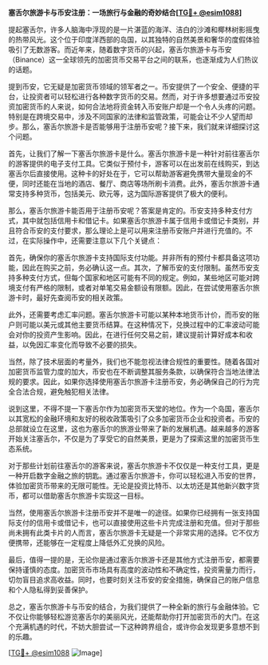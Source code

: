 **塞舌尔旅游卡与币安注册：一场旅行与金融的奇妙结合[[TG💪+ @esim1088](https://t.me/s/esim1088)]**

提起塞舌尔，许多人脑海中浮现的是一片湛蓝的海洋、洁白的沙滩和椰林树影摇曳的热带风光。这个位于印度洋西部的岛国，以其独特的自然美景和奢华的度假体验吸引了无数游客。而近年来，随着数字货币的兴起，塞舌尔旅游卡与币安（Binance）这一全球领先的加密货币交易平台之间的联系，也逐渐成为人们热议的话题。

提到币安，它无疑是加密货币领域的领军者之一。币安提供了一个安全、便捷的平台，让投资者可以轻松进行各种数字货币的交易。然而，对于许多想要通过币安投资加密货币的人来说，如何合法地将资金转入币安账户却是一个令人头疼的问题。特别是在跨境交易中，涉及不同国家的法律和监管政策，可能会让不少人望而却步。那么，塞舌尔旅游卡是否能够用于注册币安呢？接下来，我们就来详细探讨这个问题。

首先，让我们了解一下塞舌尔旅游卡是什么。塞舌尔旅游卡是一种针对前往塞舌尔的游客提供的电子支付工具。它类似于预付卡，游客可以在出发前在线购买，到达塞舌尔后直接使用。这种卡的好处在于，它可以帮助游客避免携带大量现金的不便，同时还能在当地的酒店、餐厅、商店等场所刷卡消费。此外，塞舌尔旅游卡通常支持多种货币，包括美元、欧元等，这为国际游客提供了极大的便利。

那么，塞舌尔旅游卡能否用于注册币安呢？答案是肯定的。币安支持多种支付方式，其中就包括信用卡和借记卡。如果塞舌尔旅游卡属于信用卡或借记卡类别，并且符合币安的支付要求，那么理论上是可以用来注册币安账户并进行充值的。不过，在实际操作中，还需要注意以下几个关键点：

首先，确保你的塞舌尔旅游卡支持国际支付功能。并非所有的预付卡都具备这项功能，因此在购买之前，务必确认这一点。其次，了解币安的支付限制。虽然币安支持多种支付方式，但每个国家和地区可能有不同的规定。例如，某些地区可能对跨境支付有严格的限制，或者对单笔交易金额设有限额。因此，在尝试使用塞舌尔旅游卡时，最好先查阅币安的相关政策。

此外，还需要考虑汇率问题。塞舌尔旅游卡可能以某种本地货币计价，而币安的账户则可能以美元或其他主要货币结算。在这种情况下，兑换过程中的汇率波动可能会对你的投资产生影响。因此，在进行任何交易之前，建议提前计算好成本和收益，以免因汇率变化而导致不必要的损失。

当然，除了技术层面的考量外，我们也不能忽视法律合规性的重要性。随着各国对加密货币监管力度的加大，币安也在不断调整其服务条款，以确保符合当地法律法规的要求。因此，如果你选择使用塞舌尔旅游卡注册币安，务必确保自己的行为完全合法合规，避免触犯相关法律。

说到这里，不得不提一下塞舌尔作为加密货币天堂的地位。作为一个岛国，塞舌尔以其宽松的金融环境和友好的税收政策吸引了众多加密货币企业和投资者。币安的总部就设立在这里，这也为塞舌尔的旅游业带来了新的发展机遇。越来越多的游客开始关注塞舌尔，不仅是为了享受它的自然美景，更是为了探索这里的加密货币生态系统。

对于那些计划前往塞舌尔的游客来说，塞舌尔旅游卡不仅仅是一种支付工具，更是一种开启数字金融之旅的钥匙。通过塞舌尔旅游卡，你可以轻松进入币安的世界，体验加密货币带来的无限可能性。无论是投资比特币、以太坊还是其他新兴数字货币，都可以借助塞舌尔旅游卡实现这一目标。

当然，使用塞舌尔旅游卡注册币安并不是唯一的途径。如果你已经拥有一张支持国际支付的信用卡或借记卡，也可以直接使用这些卡片完成注册和充值。但对于那些尚未拥有此类卡片的人而言，塞舌尔旅游卡无疑是一个非常实用的选择。它不仅方便携带，还能够在一定程度上降低外汇兑换的风险。

最后，值得一提的是，无论你是通过塞舌尔旅游卡还是其他方式注册币安，都需要保持谨慎的态度。加密货币市场具有高度的波动性和不确定性，投资需量力而行，切勿盲目追求高收益。同时，也要时刻关注币安的安全措施，确保自己的账户信息和个人隐私得到妥善保护。

总之，塞舌尔旅游卡与币安的结合，为我们提供了一种全新的旅行与金融体验。它不仅让你能够轻松游览塞舌尔的美丽风光，还能帮助你打开加密货币的大门。在这个充满机遇的时代，不妨大胆尝试一下这种跨界组合，或许你会发现更多意想不到的乐趣。

[[TG💪+ @esim1088](https://t.me/s/esim1088) ![Image](https://i.postimg.cc/4NQfJmqS/Snipaste-2025-05-13-00-14-12.png)]